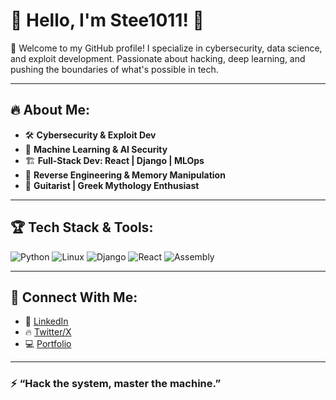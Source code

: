 # 👋 Hello, I'm Stee1011! 🚀

🌌 Welcome to my GitHub profile! I specialize in cybersecurity, data science, and exploit development. Passionate about hacking, deep learning, and pushing the boundaries of what's possible in tech.

---

## 🔥 About Me:
- 🛠 **Cybersecurity & Exploit Dev**
- 🤖 **Machine Learning & AI Security**
- 🏗 **Full-Stack Dev: React | Django | MLOps**
- 🔬 **Reverse Engineering & Memory Manipulation**
- 🎸 **Guitarist | Greek Mythology Enthusiast**

---

## 🏆 Tech Stack & Tools:
![Python](https://img.shields.io/badge/-Python-3776AB?logo=python&logoColor=white&style=flat)
![Linux](https://img.shields.io/badge/-Linux-FCC624?logo=linux&logoColor=black&style=flat)
![Django](https://img.shields.io/badge/-Django-092E20?logo=django&logoColor=white&style=flat)
![React](https://img.shields.io/badge/-React-61DAFB?logo=react&logoColor=black&style=flat)
![Assembly](https://img.shields.io/badge/-Assembly-525252?logo=assemblyscript&logoColor=white&style=flat)

---

## 🔗 Connect With Me:
- 🚀 [LinkedIn](https://linkedin.com/in/stee1011)
- 🔥 [Twitter/X](https://twitter.com/stee1011)
- 💻 [Portfolio](https://stee1011.dev)

---

### ⚡ “Hack the system, master the machine.” 

